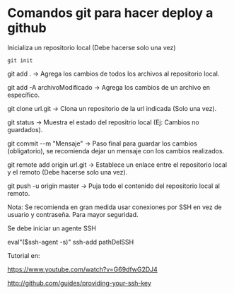# Comandos git para hacer deploy a github

Inicializa un repositorio local (Debe hacerse solo una vez)

```
git init
```

git add .                       -> Agrega los cambios de todos los archivos al repositorio local.

git add -A archivoModificado    -> Agrega los cambios de un archivo en específico.

git clone url.git 		-> Clona un repositorio de la url indicada (Solo una vez).

git status			-> Muestra el estado del repositrio local (Ej: Cambios no guardados).

git commit --m "Mensaje" 	-> Paso final para guardar los cambios (obligatorio),
		            	  se recomienda dejar un mensaje con los cambios realizados.

git remote add origin url.git 	-> Establece un enlace entre el repositorio local y
			          el remoto (Debe hacerse solo una vez).

git push -u origin master 	-> Puja todo el contenido del repositorio local al remoto.

Nota: Se recomienda en gran medida usar conexiones por SSH en vez de usuario y contraseña. Para mayor seguridad.

Se debe iniciar un agente SSH

eval"($ssh-agent -s)"
ssh-add pathDelSSH


Tutorial en: 

https://www.youtube.com/watch?v=G69dfwG2DJ4

http://github.com/guides/providing-your-ssh-key

